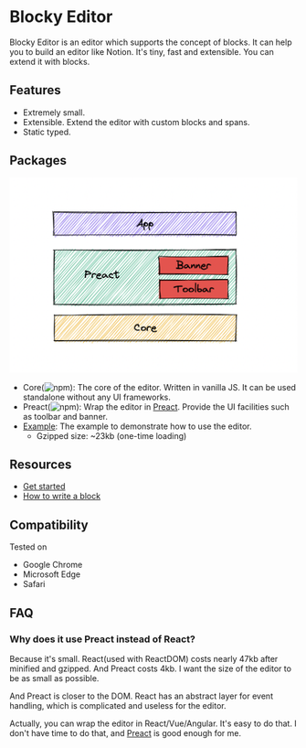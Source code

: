 
# Blocky Editor

Blocky Editor is an editor which supports the concept of blocks. It can help you to build an editor like Notion. It's tiny, fast and extensible. You can extend it with blocks.

## Features

- Extremely small.
- Extensible. Extend the editor with custom blocks and spans.
- Static typed.

## Packages

![](./packages/blocky-example/src/arch.png)

- Core(![npm](https://img.shields.io/npm/v/blocky-core)): The core of the editor. Written in vanilla JS. It can be used standalone without any 
  UI frameworks.
- Preact(![npm](https://img.shields.io/npm/v/blocky-preact)): Wrap the editor in [Preact](https://preactjs.com/). Provide the UI facilities such as
  toolbar and banner.
- [Example](https://blocky-editor.dev/): The example to demonstrate how to use the editor.
  - Gzipped size: ~23kb (one-time loading)

## Resources

- [Get started](./docs/get-started.md)
- [How to write a block](./docs/how-to-write-a-block.md)

## Compatibility

Tested on

- Google Chrome
- Microsoft Edge
- Safari

## FAQ

### Why does it use Preact instead of React?

Because it's small.
React(used with ReactDOM) costs nearly 47kb after minified
and gzipped. And Preact costs 4kb.
I want the size of the editor to be as small as possible.

And Preact is closer to the DOM.
React has an abstract layer for event handling, which is complicated and useless for the editor.

Actually, you can wrap the editor in React/Vue/Angular.
It's easy to do that.
I don't have time to do that, and [Preact](https://preactjs.com/) is good enough for me.
